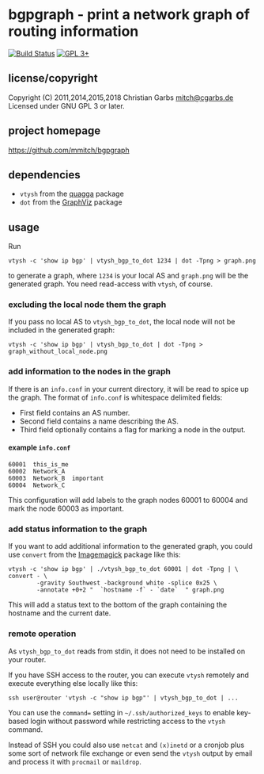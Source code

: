 bgpgraph - print a network graph of routing information
=======================================================

[![Build Status](https://travis-ci.org/mmitch/bgpgraph.svg?branch=master)](https://travis-ci.org/mmitch/bgpgraph)
[![GPL 3+](https://img.shields.io/badge/license-GPL%203%2B-blue.svg)](http://www.gnu.org/licenses/gpl-3.0-standalone.html)


license/copyright
-----------------

Copyright (C) 2011,2014,2015,2018  Christian Garbs <mitch@cgarbs.de>  
Licensed under GNU GPL 3 or later.


project homepage
----------------

  https://github.com/mmitch/bgpgraph
  

dependencies
------------

- ``vtysh`` from the [quagga](https://www.quagga.net/) package
- ``dot`` from the [GraphViz](https://www.graphviz.org/) package


usage
-----

Run

```shell
vtysh -c 'show ip bgp' | vtysh_bgp_to_dot 1234 | dot -Tpng > graph.png
```

to generate a graph, where ``1234`` is your local AS and ``graph.png``
will be the generated graph.  You need read-access with ``vtysh``, of
course.


### excluding the local node them the graph

If you pass no local AS to ``vtysh_bgp_to_dot``, the local node will
not be included in the generated graph:

```shell
vtysh -c 'show ip bgp' | vtysh_bgp_to_dot | dot -Tpng > graph_without_local_node.png
```


### add information to the nodes in the graph

If there is an ``info.conf`` in your current directory, it will be
read to spice up the graph.  The format of ``info.conf`` is whitespace
delimited fields:

- First field contains an AS number.
- Second field contains a name describing the AS.
- Third field optionally contains a flag for marking a node in the output.


#### example ``info.conf``

```
60001  this_is_me
60002  Network_A
60003  Network_B  important
60004  Network_C
```

This configuration will add labels to the graph nodes 60001 to 60004
and mark the node 60003 as important.


### add status information to the graph

If you want to add additional information to the generated graph, you
could use ``convert`` from the [Imagemagick](http://imagemagick.org/)
package like this:

```shell
vtysh -c 'show ip bgp' | ./vtysh_bgp_to_dot 60001 | dot -Tpng | \
convert - \
        -gravity Southwest -background white -splice 0x25 \
        -annotate +0+2 "  `hostname -f` - `date`  " graph.png
```

This will add a status text to the bottom of the graph containing the
hostname and the current date.


### remote operation

As ``vtysh_bgp_to_dot`` reads from stdin, it does not need to be
installed on your router.

If you have SSH access to the router, you can execute ``vtysh``
remotely and execute everything else locally like this:

```shell
ssh user@router 'vtysh -c "show ip bgp"' | vtysh_bgp_to_dot | ...
```

You can use the ``command=`` setting in ``~/.ssh/authorized_keys`` to
enable key-based login without password while restricting access to
the ``vtysh`` command.

Instead of SSH you could also use ``netcat`` and ``(x)inetd`` or a
cronjob plus some sort of network file exchange or even send the
``vtysh`` output by email and process it with ``procmail`` or
``maildrop``.

